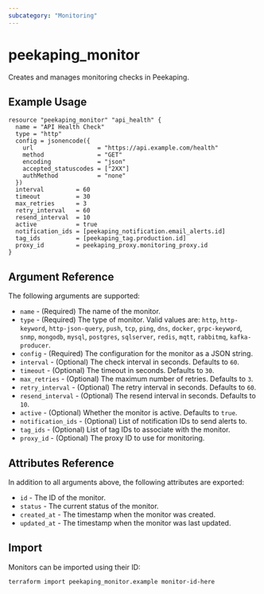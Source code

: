 ```yaml
---
subcategory: "Monitoring"
---
```


# peekaping_monitor

Creates and manages monitoring checks in Peekaping.

## Example Usage

```hcl
resource "peekaping_monitor" "api_health" {
  name = "API Health Check"
  type = "http"
  config = jsonencode({
    url                  = "https://api.example.com/health"
    method               = "GET"
    encoding             = "json"
    accepted_statuscodes = ["2XX"]
    authMethod           = "none"
  })
  interval         = 60
  timeout          = 30
  max_retries      = 3
  retry_interval   = 60
  resend_interval  = 10
  active           = true
  notification_ids = [peekaping_notification.email_alerts.id]
  tag_ids          = [peekaping_tag.production.id]
  proxy_id         = peekaping_proxy.monitoring_proxy.id
}
```

## Argument Reference

The following arguments are supported:

* `name` - (Required) The name of the monitor.
* `type` - (Required) The type of monitor. Valid values are: `http`, `http-keyword`, `http-json-query`, `push`, `tcp`, `ping`, `dns`, `docker`, `grpc-keyword`, `snmp`, `mongodb`, `mysql`, `postgres`, `sqlserver`, `redis`, `mqtt`, `rabbitmq`, `kafka-producer`.
* `config` - (Required) The configuration for the monitor as a JSON string.
* `interval` - (Optional) The check interval in seconds. Defaults to `60`.
* `timeout` - (Optional) The timeout in seconds. Defaults to `30`.
* `max_retries` - (Optional) The maximum number of retries. Defaults to `3`.
* `retry_interval` - (Optional) The retry interval in seconds. Defaults to `60`.
* `resend_interval` - (Optional) The resend interval in seconds. Defaults to `10`.
* `active` - (Optional) Whether the monitor is active. Defaults to `true`.
* `notification_ids` - (Optional) List of notification IDs to send alerts to.
* `tag_ids` - (Optional) List of tag IDs to associate with the monitor.
* `proxy_id` - (Optional) The proxy ID to use for monitoring.

## Attributes Reference

In addition to all arguments above, the following attributes are exported:

* `id` - The ID of the monitor.
* `status` - The current status of the monitor.
* `created_at` - The timestamp when the monitor was created.
* `updated_at` - The timestamp when the monitor was last updated.

## Import

Monitors can be imported using their ID:

```bash
terraform import peekaping_monitor.example monitor-id-here
```
